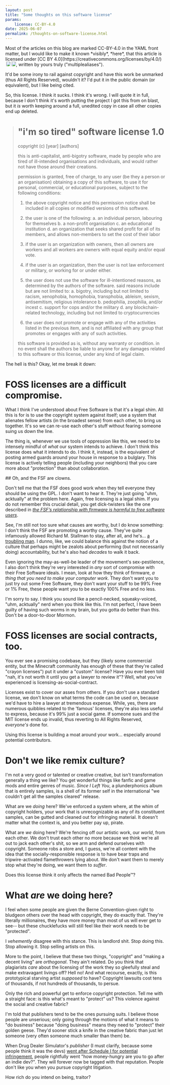 ```yaml
---
layout: post
title: "Some thoughts on this software license"
params:
    license: CC-BY-4.0
date: 2025-06-07
permalink: /thoughts-on-software-license.html
---
```


<div class="altcontext" markdown="1">
Most of the articles on this blog are marked CC-BY-4.0 in the YAML front matter,
but I would like to make it known *visibly*, *here*,
that this article is licensed under [CC BY 4.0](https://creativecommons.org/licenses/by/4.0/)<img src="https://mirrors.creativecommons.org/presskit/icons/cc.svg" style="max-width: 1em;max-height:1em;margin-left: .2em;"><img src="https://mirrors.creativecommons.org/presskit/icons/by.svg" style="max-width: 1em;max-height:1em;margin-left: .2em;">,
written by yours truly ("multiplealiases").

It'd be some irony to rail against copyright
and have this work be unmarked (thus All Rights Reserved), wouldn't it?
I'd put it in the public domain (or equivalent), but I like being cited.
</div>

So, this license. I think it sucks. I think it's wrong.
I will quote it in full, because I don't think it's worth putting
the project I got this from on blast, but it *is* worth
keeping around a full, unedited copy in case all other copies end up deleted.

> # "i'm so tired" software license 1.0
>
> copyright (c) [year] [authors]
>
> this is anti-capitalist, anti-bigotry software, made by people who are tired of ill-intended organisations and individuals, and would rather not have those around their creations.
>
> permission is granted, free of charge, to any user (be they a person or an organisation) obtaining a copy of this software, to use it for personal, commercial, or educational purposes, subject to the following conditions:
>
> 1. the above copyright notice and this permission notice shall be included in all copies or modified versions of this software.
>
> 2. the user is one of the following:
>     a. an individual person, labouring for themselves
>     b. a non-profit organisation
>     c. an educational institution
>     d. an organization that seeks shared profit for all of its members, and allows non-members to set the cost of their labor
>
> 3. if the user is an organization with owners, then all owners are workers and all workers are owners with equal equity and/or equal vote.
>
> 4. if the user is an organization, then the user is not law enforcement or military, or working for or under either.
>
> 5. the user does not use the software for ill-intentioned reasons, as determined by the authors of the software. said reasons include but are not limited to:
>     a. bigotry, including but not limited to racism, xenophobia, homophobia, transphobia, ableism, sexism, antisemitism, religious intolerance
>     b. pedophilia, zoophilia, and/or incest
>     c. support for cops and/or the military
>     d. any blockchain-related technology, including but not limited to cryptocurrencies
>
> 6. the user does not promote or engage with any of the activities listed in the previous item, and is not affiliated with any group that promotes or engages with any of such activities.
>
> this software is provided as is, without any warranty or condition. in no event shall the authors be liable to anyone for any damages related to this software or this license, under any kind of legal claim.

The hell is this? Okay, let me break it down:

# FOSS licenses are a difficult compromise.

What I think I've understood about Free Software is that it's a legal shim.
All this is for is to use the copyright system against itself;
use a system that alienates fellow artists
(in the broadest sense)
from each other,
to bring us together.
It's so we can re-use each other's stuff without
fearing someone suing us down the line.

The thing is,
whenever we use tools of oppression like this,
we need to be intensely mindful of *what*
our system intends to achieve.
I don't think this license does what it intends to do.
I think it, instead, is the equivalent of posting
armed guards around your house in response to
a bulglary.
This license is actively telling people
(including your neighbors)
that you care more about "protection"
than about collaboration.

<div class="altcontext" markdown="1">
## Oh, and the FSF are clowns.

Don't tell me that the FSF does good work
when they tell everyone they should be using the GPL.
I don't want to hear it.
They're just going "uhm, acktually" at the problem here.
Again, free licensing is a legal shim.
If you do not remember this crucial detail,
you get dick-twisters like the one described in
[*the FSF’s relationship with firmware is harmful to free software users*](https://ariadne.space/2022/01/21/the-fsfs-relationship-with-firmware.html).

See, I'm still not too sure what causes are worthy,
but I do know something:
I don't think the FSF are promoting a worthy cause.
They've quite infamously allowed Richard M. Stallman
to stay, after all, and he's... [a troubling man](https://drewdevault.com/2023/11/25/2023-11-26-RMS-on-sex.html).
I dunno, like, we could balance this against
the notion of a culture that perhaps might be
zealots about performing
(but not necessarily doing) accountability,
but he's also had *decades* to walk it back.

Even ignoring the may-as-well-be leader of the movement's sex-pestilence,
I also don't think they're very interested in *any* sort of compromise
with their Free Software ideals.
I mean, look at how they think of firmware,
*a thing that you need to make your computer work*.
They don't want you to just try out some Free Software,
they don't want your stuff to be 99% Free or 1% Free,
these people want you to be exactly 100% Free and no less.

I'm sorry to say.
I think you sound like a pencil-necked, squeaky-voiced, "uhm, acktually"
nerd when you think like this.
I'm not perfect, I have been guilty of having such worms in my brain,
but you gotta do better than this.
Don't be a door-to-door Mormon.
</div>

# FOSS licenses are social contracts, too.

You ever see a promising codebase, but they
(likely some commercial entity,
but the Minecraft community has enough of these
that they're called "crayon licenses") put it under a "custom" license?
Have you ever been told
"nah, it's not worth it until you get a lawyer to review it"?
Well, what you've experienced is licensing-as-social-contract.

Licenses exist to cover our asses from others.
If you don't use a standard license,
we don't know on what terms the code can be used on,
because we'd have to hire a lawyer at tremendous expense.
While, yes, there are numerous quibbles related to the 'famous' licenses,
they're also less useful to express,
because it's 99% just a social game.
If someone sues and the MIT license ends up invalid,
thus reverting to All Rights Reserved,
*everyone's* done for.

Using this license is
building a moat
around your work...
especially around potential contributors.

# Don't we like remix culture?

I'm not a very good or talented or creative creative,
but isn't transformation generally a thing we like?
You get wonderful things like fanfic and game mods and entire genres of music.
*Since I Left You*,
a plunderphonics album that is entirely samples,
is a shell of its former self
in the international "we couldn't get all the samples cleared" release.

What are we *doing* here?
We've enforced a system where,
at the whim of copyright holders,
your work that is unrecognizable as any of its constituent samples,
can be gutted and cleaned out for infringing material.
It doesn't matter what the context is, and you better pay up, pirate.

What are *we* doing here?
We're fencing off our artistic work, our *world*, from each other.
We don't trust each other no more
because we think we're all out to jack each other's shit,
so we arm and defend ourselves with copyright.
Someone robs a store and, I guess,
we're all content with the idea that
the socially-responsible response
is to have bear traps and
tripwire-activated flamethrowers lying about.
We don't want them to merely stop what they're doing,
we want them to *suffer*.

Does this license think it only affects the named Bad People™?

# What *are* we doing here?

I feel when some people are given the Berne Convention-given
right to bludgeon others over the head with copyright, they do exactly that.
They're literally millionaires,
they have more money than most of us
will ever get to see--
but these chucklefucks will still feel like their work needs to be
"protected".

I *vehemently* disagree with this stance.
This is landlord shit.
Stop doing this.
Stop allowing it.
Stop selling artists on this.

More to the point,
I believe that these two things,
"copyright" and
"making a decent living"
are *orthogonal*.
They ain't related.
Do you think that plagiarists
*care* about the licensing of the work they
so gleefully steal and make extravagant livings off?
Hell no!
And what recourse, exactly,
is this prototypical starving artist *supposed* to have?
Copyright lawsuits cost tens of thousands,
if not hundreds of thousands,
to persue.

Only the rich and powerful get to enforce copyright protection.
Tell me with a straight face:
is this what's meant to "protect" us?
This violence against the social and creative fabric?

<div class="panel-info" markdown="1">
I'm told that publishers tend to be the ones pursuing suits.
I believe those people are unserious;
only going through the motions of what it means to "do business"
because "doing business" means they need to
"protect" their golden geese.
They'd sooner stick a knife in the creative fabric than
just let someone (very often someone much smaller than them)
be.

When Drug Dealer Simulator's *publisher*
(I must clarify, because some people think it was the devs)
[went after Schedule I for potential infringement](https://www.ign.com/articles/steam-smash-hit-schedule-1-getting-investigated-by-drug-dealer-simulator-publisher),
people rightfully went
"how money-hungry are you to go after an indie dev?".
They will forever now be tagged with that reputation.
People don't like you when you pursue copyright litigation.
</div>

How rich do you intend on being, traitor?

